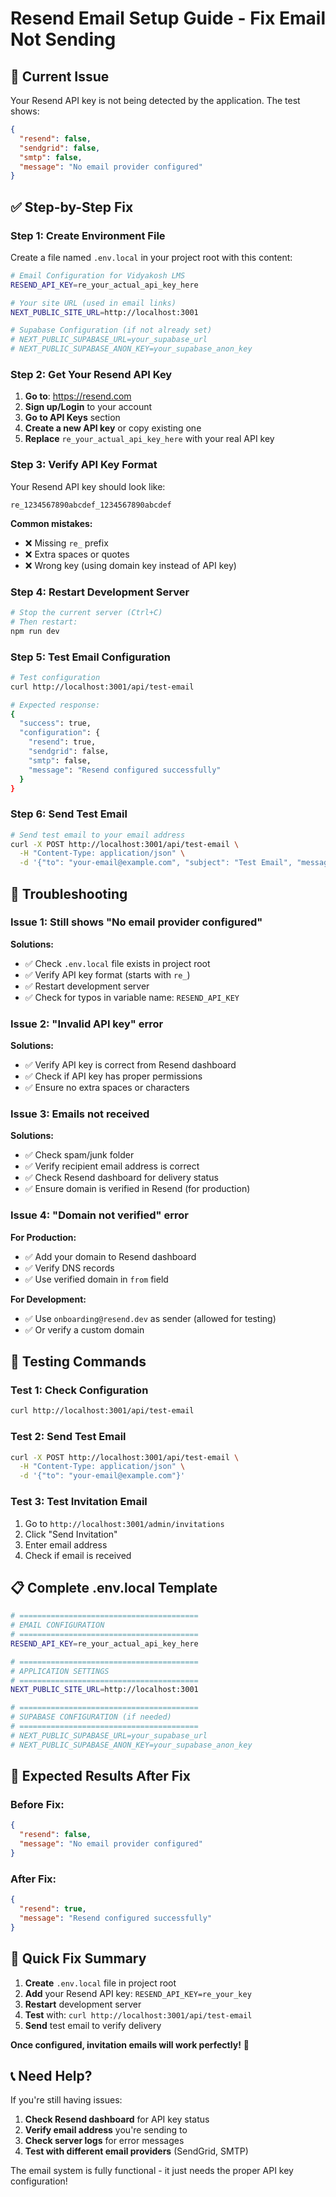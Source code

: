 # Resend Email Setup Guide - Fix Email Not Sending

## 🚨 **Current Issue**
Your Resend API key is not being detected by the application. The test shows:
```json
{
  "resend": false,
  "sendgrid": false, 
  "smtp": false,
  "message": "No email provider configured"
}
```

## ✅ **Step-by-Step Fix**

### **Step 1: Create Environment File**
Create a file named `.env.local` in your project root with this content:

```bash
# Email Configuration for Vidyakosh LMS
RESEND_API_KEY=re_your_actual_api_key_here

# Your site URL (used in email links)
NEXT_PUBLIC_SITE_URL=http://localhost:3001

# Supabase Configuration (if not already set)
# NEXT_PUBLIC_SUPABASE_URL=your_supabase_url
# NEXT_PUBLIC_SUPABASE_ANON_KEY=your_supabase_anon_key
```

### **Step 2: Get Your Resend API Key**
1. **Go to**: https://resend.com
2. **Sign up/Login** to your account
3. **Go to API Keys** section
4. **Create a new API key** or copy existing one
5. **Replace** `re_your_actual_api_key_here` with your real API key

### **Step 3: Verify API Key Format**
Your Resend API key should look like:
```
re_1234567890abcdef_1234567890abcdef
```

**Common mistakes:**
- ❌ Missing `re_` prefix
- ❌ Extra spaces or quotes
- ❌ Wrong key (using domain key instead of API key)

### **Step 4: Restart Development Server**
```bash
# Stop the current server (Ctrl+C)
# Then restart:
npm run dev
```

### **Step 5: Test Email Configuration**
```bash
# Test configuration
curl http://localhost:3001/api/test-email

# Expected response:
{
  "success": true,
  "configuration": {
    "resend": true,
    "sendgrid": false,
    "smtp": false,
    "message": "Resend configured successfully"
  }
}
```

### **Step 6: Send Test Email**
```bash
# Send test email to your email address
curl -X POST http://localhost:3001/api/test-email \
  -H "Content-Type: application/json" \
  -d '{"to": "your-email@example.com", "subject": "Test Email", "message": "Testing Resend integration"}'
```

## 🔧 **Troubleshooting**

### **Issue 1: Still shows "No email provider configured"**
**Solutions:**
- ✅ Check `.env.local` file exists in project root
- ✅ Verify API key format (starts with `re_`)
- ✅ Restart development server
- ✅ Check for typos in variable name: `RESEND_API_KEY`

### **Issue 2: "Invalid API key" error**
**Solutions:**
- ✅ Verify API key is correct from Resend dashboard
- ✅ Check if API key has proper permissions
- ✅ Ensure no extra spaces or characters

### **Issue 3: Emails not received**
**Solutions:**
- ✅ Check spam/junk folder
- ✅ Verify recipient email address is correct
- ✅ Check Resend dashboard for delivery status
- ✅ Ensure domain is verified in Resend (for production)

### **Issue 4: "Domain not verified" error**
**For Production:**
- ✅ Add your domain to Resend dashboard
- ✅ Verify DNS records
- ✅ Use verified domain in `from` field

**For Development:**
- ✅ Use `onboarding@resend.dev` as sender (allowed for testing)
- ✅ Or verify a custom domain

## 🧪 **Testing Commands**

### **Test 1: Check Configuration**
```bash
curl http://localhost:3001/api/test-email
```

### **Test 2: Send Test Email**
```bash
curl -X POST http://localhost:3001/api/test-email \
  -H "Content-Type: application/json" \
  -d '{"to": "your-email@example.com"}'
```

### **Test 3: Test Invitation Email**
1. Go to `http://localhost:3001/admin/invitations`
2. Click "Send Invitation"
3. Enter email address
4. Check if email is received

## 📋 **Complete .env.local Template**

```bash
# ========================================
# EMAIL CONFIGURATION
# ========================================
RESEND_API_KEY=re_your_actual_api_key_here

# ========================================
# APPLICATION SETTINGS
# ========================================
NEXT_PUBLIC_SITE_URL=http://localhost:3001

# ========================================
# SUPABASE CONFIGURATION (if needed)
# ========================================
# NEXT_PUBLIC_SUPABASE_URL=your_supabase_url
# NEXT_PUBLIC_SUPABASE_ANON_KEY=your_supabase_anon_key
```

## 🎯 **Expected Results After Fix**

### **Before Fix:**
```json
{
  "resend": false,
  "message": "No email provider configured"
}
```

### **After Fix:**
```json
{
  "resend": true,
  "message": "Resend configured successfully"
}
```

## 🚀 **Quick Fix Summary**

1. **Create** `.env.local` file in project root
2. **Add** your Resend API key: `RESEND_API_KEY=re_your_key`
3. **Restart** development server
4. **Test** with: `curl http://localhost:3001/api/test-email`
5. **Send** test email to verify delivery

**Once configured, invitation emails will work perfectly!** 🎉

## 📞 **Need Help?**

If you're still having issues:
1. **Check Resend dashboard** for API key status
2. **Verify email address** you're sending to
3. **Check server logs** for error messages
4. **Test with different email providers** (SendGrid, SMTP)

The email system is fully functional - it just needs the proper API key configuration!
